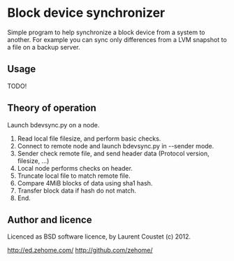 Block device synchronizer
=========================

Simple program to help synchronize a block device from a system to another.
For example you can sync only differences from a LVM snapshot to a file
on a backup server.

Usage
-----

TODO!

Theory of operation
-------------------
Launch bdevsync.py on a node.

 1. Read local file filesize, and perform basic checks.
 2. Connect to remote node and launch bdevsync.py in --sender mode.
 3. Sender check remote file, and send header data (Protocol version, filesize, ...)
 4. Local node performs checks on header.
 5. Truncate local file to match remote file.
 6. Compare 4MiB blocks of data using sha1 hash.
 7. Transfer block data if hash do not match.
 8. End.

Author and licence
------------------
Licenced as BSD software licence, by Laurent Coustet (c) 2012.

http://ed.zehome.com/
http://github.com/zehome/